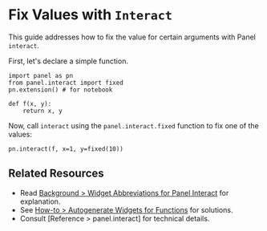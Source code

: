 # Fix Values with `Interact`

This guide addresses how to fix the value for certain arguments with Panel `interact`.

First, let's declare a simple function.

```{pyodide}
import panel as pn
from panel.interact import fixed
pn.extension() # for notebook

def f(x, y):
    return x, y
```

Now, call `interact` using the `panel.interact.fixed` function to fix one of the values:

```{pyodide}
pn.interact(f, x=1, y=fixed(10))
```

## Related Resources

- Read [Background > Widget Abbreviations for Panel Interact](../../background/interact/interact_abbreviations.md) for explanation.
- See [How-to > Autogenerate Widgets for Functions](../interact/index.md) for solutions.
- Consult [Reference > panel.interact] for technical details.
